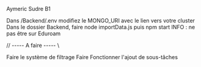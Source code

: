 Aymeric Sudre B1

Dans /Backend/.env modifiez le MONGO_URI avec le lien vers votre cluster
Dans le dossier Backend, faire node importData.js puis npm start
INFO : ne pas être sur Eduroam

// ----- A faire ----- \\

Faire le système de filtrage
Faire Fonctionner l'ajout de sous-tâches
